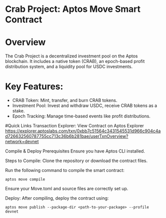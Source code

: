 # Crab Project: Aptos Move Smart Contract
# Overview
The Crab Project is a decentralized investment pool on the Aptos blockchain. It includes a native token (CRAB), an epoch-based profit distribution system, and a liquidity pool for USDC investments.

# Key Features:
- CRAB Token: Mint, transfer, and burn CRAB tokens.
- Investment Pool: Invest and withdraw USDC, receive CRAB tokens as a stake.
- Epoch Tracking: Manage time-based events like profit distributions.

#Quick Links
Transaction Explorer: View Contract on Aptos Explorer
https://explorer.aptoslabs.com/txn/0xbb7c51564c3431545531d966c904c4ad726632560787755cc713c36b6b281bae/userTxnOverview?network=devnet

Compile & Deploy
Prerequisites
Ensure you have Aptos CLI installed.

Steps to Compile:
Clone the repository or download the contract files.

Run the following command to compile the smart contract:

```
aptos move compile
```

Ensure your Move.toml and source files are correctly set up.

Deploy:
After compiling, deploy the contract using:
```
aptos move publish --package-dir <path-to-your-package> --profile devnet
```
